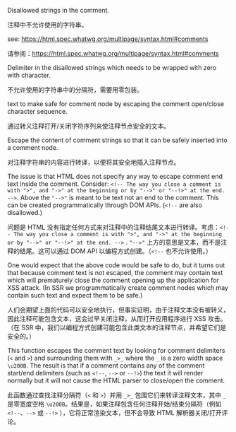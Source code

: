 Disallowed strings in the comment.

注释中不允许使用的字符串。

see: https://html.spec.whatwg.org/multipage/syntax.html#comments

请参阅：https://html.spec.whatwg.org/multipage/syntax.html#comments

Delimiter in the disallowed strings which needs to be wrapped with zero with character.

不允许使用的字符串中的分隔符，需要用零包装。

text to make safe for comment node by escaping the comment open/close character
    sequence.

通过转义注释打开/关闭字符序列来使注释节点安全的文本。

Escape the content of comment strings so that it can be safely inserted into a comment node.

对注释字符串的内容进行转译，以便将其安全地插入注释节点。

The issue is that HTML does not specify any way to escape comment end text inside the comment.
Consider: `<!-- The way you close a comment is with ">", and "->" at the beginning or by "-->" or
"--!>" at the end. -->`. Above the `"-->"` is meant to be text not an end to the comment. This
can be created programmatically through DOM APIs. \(`<!--` are also disallowed.\)

问题是 HTML 没有指定任何方式来对注释中的注释结尾文本进行转译。考虑：`<!-- The way you close a
comment is with ">", and "->" at the beginning or by "-->" or "--!>" at the end. -->` . `"-->"`
上方的意思是文本，而不是注释的结尾。这可以通过 DOM API 以编程方式创建。（`<!--`
也不允许使用。）

One would expect that the above code would be safe to do, but it turns out that because comment
text is not escaped, the comment may contain text which will prematurely close the comment
opening up the application for XSS attack. \(In SSR we programmatically create comment nodes which
may contain such text and expect them to be safe.\)

人们会期望上面的代码可以安全地执行，但事实证明，由于注释文本没有被转义，因此注释可能包含文本，这会过早关闭注释，从而打开应用程序进行
XSS 攻击。（在 SSR 中，我们以编程方式创建可能包含此类文本的注释节点，并希望它们是安全的。）

This function escapes the comment text by looking for comment delimiters \(`<` and `>`\) and
surrounding them with `_>_` where the `_` is a zero width space `\u200B`. The result is that if a
comment contains any of the comment start/end delimiters \(such as `<!--`, `-->` or `--!>`\) the
text it will render normally but it will not cause the HTML parser to close/open the comment.

此函数通过查找注释分隔符（`<` 和 `>`）并用 `_>_` 包围它们来转译注释文本，其中 `_` 是零宽度空格
`\u200B`。结果是，如果注释包含任何注释开始/结束分隔符（例如 `<!--`、`-->` 或 `--!>`
），它将正常渲染文本，但不会导致 HTML 解析器关闭/打开评论。